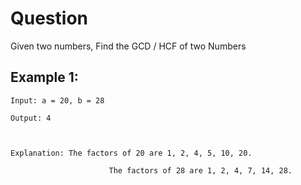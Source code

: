 # Question

Given two numbers, Find the GCD / HCF of two Numbers

## Example 1:

```
Input: a = 20, b = 28

Output: 4



Explanation: The factors of 20 are 1, 2, 4, 5, 10, 20.

                      The factors of 28 are 1, 2, 4, 7, 14, 28.
```



